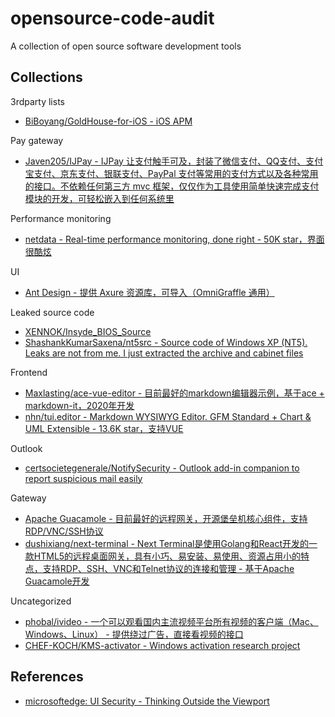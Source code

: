 # opensource-code-audit

A collection of open source software development tools

## Collections

3rdparty lists

* [BiBoyang/GoldHouse-for-iOS - iOS APM](https://github.com/BiBoyang/GoldHouse-for-iOS)

Pay gateway

* [Javen205/IJPay - IJPay 让支付触手可及，封装了微信支付、QQ支付、支付宝支付、京东支付、银联支付、PayPal 支付等常用的支付方式以及各种常用的接口。不依赖任何第三方 mvc 框架，仅仅作为工具使用简单快速完成支付模块的开发，可轻松嵌入到任何系统里](https://github.com/Javen205/IJPay)

Performance monitoring

* [netdata - Real-time performance monitoring, done right - 50K star，界面很酷炫](https://github.com/netdata/netdata)

UI

* [Ant Design - 提供 Axure 资源库，可导入（OmniGraffle 通用）](https://ant.design/)

Leaked source code

* [XENNOK/Insyde_BIOS_Source](https://github.com/XENNOK/Insyde_BIOS_Source)
* [ShashankKumarSaxena/nt5src - Source code of Windows XP (NT5). Leaks are not from me. I just extracted the archive and cabinet files](https://github.com/ShashankKumarSaxena/nt5src)

Frontend

* [Maxlasting/ace-vue-editor - 目前最好的markdown编辑器示例，基于ace + markdown-it，2020年开发](https://github.com/Maxlasting/ace-vue-editor)
* [nhn/tui.editor - Markdown WYSIWYG Editor. GFM Standard + Chart & UML Extensible - 13.6K star，支持VUE](https://github.com/nhn/tui.editor)

Outlook

* [certsocietegenerale/NotifySecurity - Outlook add-in companion to report suspicious mail easily](https://github.com/certsocietegenerale/NotifySecurity)

Gateway

* [Apache Guacamole - 目前最好的远程网关，开源堡垒机核心组件，支持RDP/VNC/SSH协议](https://guacamole.apache.org/)
* [dushixiang/next-terminal - Next Terminal是使用Golang和React开发的一款HTML5的远程桌面网关，具有小巧、易安装、易使用、资源占用小的特点，支持RDP、SSH、VNC和Telnet协议的连接和管理 - 基于Apache Guacamole开发](https://github.com/dushixiang/next-terminal)

Uncategorized

* [phobal/ivideo - 一个可以观看国内主流视频平台所有视频的客户端（Mac、Windows、Linux） - 提供绕过广告，直接看视频的接口](https://github.com/phobal/ivideo)
* [CHEF-KOCH/KMS-activator - Windows activation research project](https://github.com/CHEF-KOCH/KMS-activator)

## References

* [microsoftedge: UI Security - Thinking Outside the Viewport](https://microsoftedge.github.io/edgevr/posts/ui-security-thinking-outside-the-viewport/)



